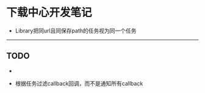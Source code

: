 # 下载中心开发笔记
- Library把同url且同保存path的任务视为同一个任务



--------------
## TODO
- ~~~调通AIDL~~~
- 根据任务过滤callback回调，而不是通知所有callback